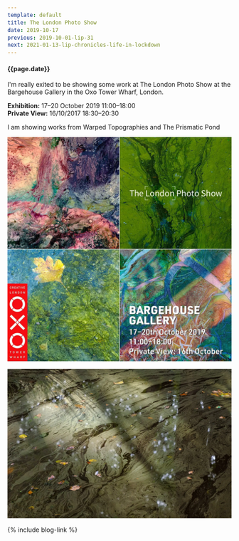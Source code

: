 ```yaml
---
template: default
title: The London Photo Show
date: 2019-10-17
previous: 2019-10-01-lip-31
next: 2021-01-13-lip-chronicles-life-in-lockdown
---
```


#### {{page.date}}

I'm really exited to be showing some work at The London Photo Show at the Bargehouse Gallery in the Oxo Tower Wharf, London.

**Exhibition:** 17–20 October 2019 11:00–18:00<br />
**Private View:** 16/10/2017 18:30–20:30

I am showing works from Warped Topographies and The Prismatic Pond

![{{page.title}}](bargehouse.webp "{{page.title}}")

![The Prismatic Pond](../the-prismatic-pond/the-prismatic-pond-18.webp "The Prismatic Pond")

{% include blog-link %}